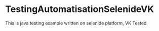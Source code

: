 # TestingAutomatisationSelenideVK
This is java testing example written on selenide platform, VK Tested
